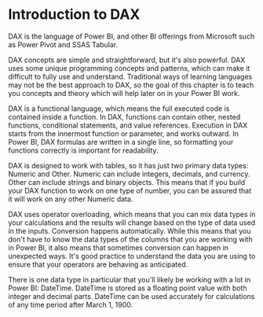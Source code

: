 <properties
   pageTitle="Introduction to DAX"
   description="Learn what DAX is and some of its basic building blocks"
   services="powerbi"
   documentationCenter=""
   authors="davidiseminger"
   manager="mblythe"
   backup=""
   editor=""
   tags=""
   qualityFocus="no"
   qualityDate=""
   featuredVideoId=""
   courseDuration="8m"/>

<tags
   ms.service="powerbi"
   ms.devlang="NA"
   ms.topic="article"
   ms.tgt_pltfrm="NA"
   ms.workload="powerbi"
   ms.date="06/01/2016"
   ms.author="davidi"/>

# Introduction to DAX

DAX is the language of Power BI, and other BI offerings from Microsoft such as Power Pivot and SSAS Tabular.

DAX concepts are simple and straightforward, but it's also powerful. DAX uses some unique programming concepts and patterns, which can make it difficult to fully use and understand. Traditional ways of learning languages may not be the best approach to DAX, so the goal of this chapter is to teach you concepts and theory which will help later on in your Power BI work.

DAX is a functional language, which means the full executed code is contained inside a function. In DAX, functions can contain other, nested functions, conditional statements, and value references. Execution in DAX starts from the innermost function or parameter, and works outward. In Power BI, DAX formulas are written in a single line, so formatting your functions correctly is important for readability.

DAX is designed to work with tables, so it has just two primary data types: Numeric and Other. Numeric can include integers, decimals, and currency. Other can include strings and binary objects. This means that if you build your DAX function to work on one type of number, you can be assured that it will work on any other Numeric data.

DAX uses operator overloading, which means that you can mix data types in your calculations and the results will change based on the type of data used in the inputs. Conversion happens automatically. While this means that you don't have to know the data types of the columns that you are working with in Power BI, it also means that sometimes conversion can happen in unexpected ways. It's good practice to understand the data you are using to ensure that your operators are behaving as anticipated.

There is one data type in particular that you'll likely be working with a lot in Power BI: DateTime. DateTime is stored as a floating point value with both integer and decimal parts. DateTime can be used accurately for calculations of any time period after March 1, 1900.

